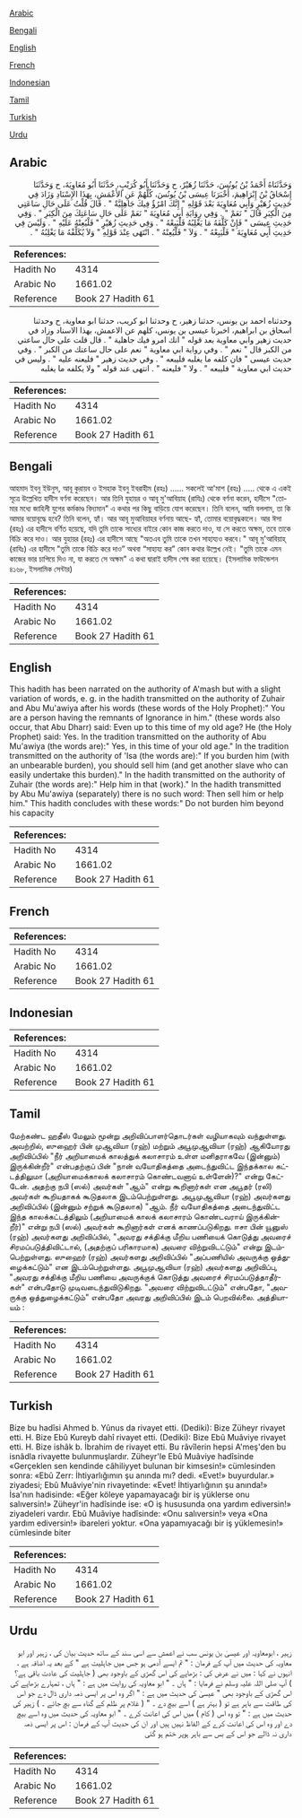 [Arabic](#arabic)

[Bengali](#bengali)

[English](#english)

[French](#french)

[Indonesian](#indonesian)

[Tamil](#tamil)

[Turkish](#turkish)

[Urdu](#urdu)

## Arabic


<div dir="rtl" lang="ar" style={{fontSize:'larger',backgroundColor:'#f8f9fa',padding:20}}>
وَحَدَّثَنَاهُ أَحْمَدُ بْنُ يُونُسَ، حَدَّثَنَا زُهَيْرٌ، ح وَحَدَّثَنَا أَبُو كُرَيْبٍ، حَدَّثَنَا أَبُو مُعَاوِيَةَ، ح وَحَدَّثَنَا إِسْحَاقُ بْنُ إِبْرَاهِيمَ، أَخْبَرَنَا عِيسَى بْنُ يُونُسَ، كُلُّهُمْ عَنِ الأَعْمَشِ، بِهَذَا الإِسْنَادِ وَزَادَ فِي حَدِيثِ زُهَيْرٍ وَأَبِي مُعَاوِيَةَ بَعْدَ قَوْلِهِ ‏"‏ إِنَّكَ امْرُؤٌ فِيكَ جَاهِلِيَّةٌ ‏"‏ ‏.‏ قَالَ قُلْتُ عَلَى حَالِ سَاعَتِي مِنَ الْكِبَرِ قَالَ ‏"‏ نَعَمْ ‏"‏ ‏.‏ وَفِي رِوَايَةِ أَبِي مُعَاوِيَةَ ‏"‏ نَعَمْ عَلَى حَالِ سَاعَتِكَ مِنَ الْكِبَرِ ‏"‏ ‏.‏ وَفِي حَدِيثِ عِيسَى ‏"‏ فَإِنْ كَلَّفَهُ مَا يَغْلِبُهُ فَلْيَبِعْهُ ‏"‏ ‏.‏ وَفِي حَدِيثِ زُهَيْرٍ ‏"‏ فَلْيُعِنْهُ عَلَيْهِ ‏"‏ ‏.‏ وَلَيْسَ فِي حَدِيثِ أَبِي مُعَاوِيَةَ ‏"‏ فَلْيَبِعْهُ ‏"‏ ‏.‏ وَلاَ ‏"‏ فَلْيُعِنْهُ ‏"‏ ‏.‏ انْتَهَى عِنْدَ قَوْلِهِ ‏"‏ وَلاَ يُكَلِّفْهُ مَا يَغْلِبُهُ ‏"‏ ‏.‏
</div>
<div style={{backgroundColor:'#f8f9fa',padding:20, marginBottom: 10}}><table> <thead> <tr> <th>References:</th> <th></th> </tr> </thead> <tbody><tr><td>Hadith No</td><td>4314</td></tr><tr><td>Arabic No</td><td>1661.02</td></tr><tr><td>Reference</td><td>Book 27 Hadith 61</td></tr></tbody></table></div>


<div dir="rtl" lang="ar" style={{fontSize:'larger',backgroundColor:'#f8f9fa',padding:20}}>
وحدثناه احمد بن يونس، حدثنا زهير، ح وحدثنا ابو كريب، حدثنا ابو معاوية، ح وحدثنا اسحاق بن ابراهيم، اخبرنا عيسى بن يونس، كلهم عن الاعمش، بهذا الاسناد وزاد في حديث زهير وابي معاوية بعد قوله " انك امرو فيك جاهلية " . قال قلت على حال ساعتي من الكبر قال " نعم " . وفي رواية ابي معاوية " نعم على حال ساعتك من الكبر " . وفي حديث عيسى " فان كلفه ما يغلبه فليبعه " . وفي حديث زهير " فليعنه عليه " . وليس في حديث ابي معاوية " فليبعه " . ولا " فليعنه " . انتهى عند قوله " ولا يكلفه ما يغلبه
</div>
<div style={{backgroundColor:'#f8f9fa',padding:20, marginBottom: 10}}><table> <thead> <tr> <th>References:</th> <th></th> </tr> </thead> <tbody><tr><td>Hadith No</td><td>4314</td></tr><tr><td>Arabic No</td><td>1661.02</td></tr><tr><td>Reference</td><td>Book 27 Hadith 61</td></tr></tbody></table></div>

## Bengali


<div dir="ltr" lang="bn" style={{fontSize:'larger',backgroundColor:'#f8f9fa',padding:20}}>
আহমাদ ইবনু ইউনুস, আবূ কুরায়ব ও ইসহাক ইবনু ইবরাহীম (রহঃ) ...... সকলেই আ'মাশ (রহঃ) ..... থেকে এ একই সূত্রে উল্লেখিত হাদীস বর্ণনা করেছেন। আর তিনি যুহায়র ও আবূ মু'আবিয়াহ (রাযিঃ) থেকে বর্ণনা করেন, হাদীসে "তোমার মধ্যে জাহিলী যুগের কর্মকাণ্ড বিদ্যমান" এ কথার পর কিছু বাড়িয়ে যোগ করেছেন। তিনি বলেন, আমি বললাম, তা কি আমার বয়োবৃদ্ধে হবে? তিনি বলেন, হ্যাঁ। আর আবূ মুআবিয়াহর বর্ণনায় আছে- হ্যাঁ, তোমার বয়োবৃদ্ধকালে। আর ঈসা (রহঃ) এর হাদীসে বর্ণিত হয়েছে, যদি তুমি তাকে সাধ্যের বাইরে কোন কাজ করতে দাও, যা সে করতে অক্ষম, তবে তাকে বিক্রি করে দাও। আর যুহায়র (রহঃ) এর হাদীসে আছে "অতএব তুমি তাকে তখন সাহায্যও করবে।" আবূ মু'আবিয়াহ্ (রাযিঃ) এর হাদীসে "তুমি তাকে বিক্রি করে দাও” অথবা “সাহায্য কর” কোন কথার উল্লেখ নেই। "তুমি তাকে এমন কাজের ভার চাপিয়ে দিও না, যা করতে সে অক্ষম" এ কথা দ্বারাই হাদীস শেষ করা হয়েছে। (ইসলামিক ফাউন্ডেশন ৪১৬৮, ইসলামিক সেন্টার)
</div>
<div style={{backgroundColor:'#f8f9fa',padding:20, marginBottom: 10}}><table> <thead> <tr> <th>References:</th> <th></th> </tr> </thead> <tbody><tr><td>Hadith No</td><td>4314</td></tr><tr><td>Arabic No</td><td>1661.02</td></tr><tr><td>Reference</td><td>Book 27 Hadith 61</td></tr></tbody></table></div>

## English


<div dir="ltr" lang="en" style={{fontSize:'larger',backgroundColor:'#f8f9fa',padding:20}}>
This hadith has been narrated on the authority of A'mash but with a slight variation of words, e. g. in the hadith transmitted on the authority of Zuhair and Abu Mu'awiya after his words (these words of the Holy Prophet):" You are a person having the remnants of Ignorance in him." (these words also occur, that Abu Dharr) said: Even up to this time of my old age? He (the Holy Prophet) said: Yes. In the tradition transmitted on the authority of Abu Mu'awiya (the words are):" Yes, in this time of your old age." In the tradition transmitted on the authority of 'Isa (the words are):" If you burden him (with an unbearable burden), you should sell him (and get another slave who can easily undertake this burden)." In the hadith transmitted on the authority of Zuhair (the words are):" Help him in that (work)." In the hadith transmitted by Abu Mu'awiya (separately) there is no such word: Then sell him or help him." This hadith concludes with these words:" Do not burden him beyond his capacity
</div>
<div style={{backgroundColor:'#f8f9fa',padding:20, marginBottom: 10}}><table> <thead> <tr> <th>References:</th> <th></th> </tr> </thead> <tbody><tr><td>Hadith No</td><td>4314</td></tr><tr><td>Arabic No</td><td>1661.02</td></tr><tr><td>Reference</td><td>Book 27 Hadith 61</td></tr></tbody></table></div>

## French


<div dir="ltr" lang="fr" style={{fontSize:'larger',backgroundColor:'#f8f9fa',padding:20}}>

</div>
<div style={{backgroundColor:'#f8f9fa',padding:20, marginBottom: 10}}><table> <thead> <tr> <th>References:</th> <th></th> </tr> </thead> <tbody><tr><td>Hadith No</td><td>4314</td></tr><tr><td>Arabic No</td><td>1661.02</td></tr><tr><td>Reference</td><td>Book 27 Hadith 61</td></tr></tbody></table></div>

## Indonesian


<div dir="ltr" lang="id" style={{fontSize:'larger',backgroundColor:'#f8f9fa',padding:20}}>

</div>
<div style={{backgroundColor:'#f8f9fa',padding:20, marginBottom: 10}}><table> <thead> <tr> <th>References:</th> <th></th> </tr> </thead> <tbody><tr><td>Hadith No</td><td>4314</td></tr><tr><td>Arabic No</td><td>1661.02</td></tr><tr><td>Reference</td><td>Book 27 Hadith 61</td></tr></tbody></table></div>

## Tamil


<div dir="ltr" lang="ta" style={{fontSize:'larger',backgroundColor:'#f8f9fa',padding:20}}>
மேற்கண்ட ஹதீஸ் மேலும் மூன்று அறிவிப்பாளர்தொடர்கள் வழியாகவும் வந்துள்ளது. அவற்றில், ஸுஹைர் பின் முஆவியா (ரஹ்) மற்றும் அபூமுஆவியா (ரஹ்) ஆகியோரது அறிவிப்பில் "நீர் அறியாமைக் காலத்துக் கலாசாரம் உள்ள மனிதராகவே (இன்னும்) இருக்கின்றீர்" என்பதற்குப் பின் "நான் வயோதிகத்தை அடைந்துவிட்ட இந்தக்கால கட்டத்திலுமா (அறியாமைக்காலக் கலாசாரம் கொண்டவனாய் உள்ளேன்)?" என்று கேட்டேன். அதற்கு நபி (ஸல்) அவர்கள் "ஆம்" என்று கூறினார்கள் என அபூதர் (ரலி) அவர்கள் கூறியதாகக் கூடுதலாக இடம்பெற்றுள்ளது. அபூமுஆவியா (ரஹ்) அவர்களது அறிவிப்பில் (இன்னும் சற்றுக் கூடுதலாக) "ஆம். நீர் வயோதிகத்தை அடைந்துவிட்ட இந்த காலக்கட்டத்திலும் (அறியாமைக் காலக் கலாசாரம் கொண்டவராய் இருக்கின்றீர்)" என்று நபி (ஸல்) அவர்கள் கூறினார்கள் எனக் காணப்படுகிறது. ஈசா பின் யூனுஸ் (ரஹ்) அவர்களது அறிவிப்பில், "அவரது சக்திக்கு மீறிய பணியைக் கொடுத்து அவரைச் சிரமப்படுத்திவிட்டால், (அதற்குப் பரிகாரமாக) அவரை விற்றுவிடட்டும்" என்று இடம்பெற்றுள்ளது. ஸுஹைர் (ரஹ்) அவர்களது அறிவிப்பில் "அப்பணியில் அவருக்கு ஒத்துழைக்கட்டும்" என இடம்பெற்றுள்ளது. அபூமுஆவியா (ரஹ்) அவர்களது அறிவிப்பு, "அவரது சக்திக்கு மீறிய பணியை அவருக்குக் கொடுத்து அவரைச் சிரமப்படுத்தாதீர்கள்" என்பதோடு முடிவடைந்துவிடுகிறது. "அவரை விற்றுவிடட்டும்" என்பதோ, "அவருக்கு ஒத்துழைக்கட்டும்" என்பதோ அவரது அறிவிப்பில் இடம் பெறவில்லை. அத்தியாயம் :
</div>
<div style={{backgroundColor:'#f8f9fa',padding:20, marginBottom: 10}}><table> <thead> <tr> <th>References:</th> <th></th> </tr> </thead> <tbody><tr><td>Hadith No</td><td>4314</td></tr><tr><td>Arabic No</td><td>1661.02</td></tr><tr><td>Reference</td><td>Book 27 Hadith 61</td></tr></tbody></table></div>

## Turkish


<div dir="ltr" lang="tr" style={{fontSize:'larger',backgroundColor:'#f8f9fa',padding:20}}>
Bize bu hadîsi Ahmed b. Yûnus da rivayet etti. (Dediki): Bize Züheyr rivayet etti. H. Bize Ebû Kureyb dahî rivayet etti. (Dediki): Bize Ebû Muâviye rivayet etti. H. Bize ishâk b. İbrahim de rivayet etti. Bu râvîlerin hepsi A'meş'den bu isnâdla rivayette bulunmuşlardır. Züheyr'le Ebû Muâviye hadîsinde «Gerçeklen sen kendinde câhiliyyet bulunan bir kimsesin!» cümlesinden sonra: «Ebû Zerr: İhtiyarlığımın şu anında mı? dedi. «Evet!» buyurdular.» ziyadesi; Ebû Muâviye'nin rivayetinde: «Evet! İhtiyarlığının şu anında!» İsa'nın hadisinde: «Eğer köleye yapamayacağı bir iş yüklerse onu salıversin!» Züheyr'in hadîsinde ise: «O iş hususunda ona yardım ediversin!» ziyadeleri vardır. Ebû Muâviye hadîsinde: «Onu salıversin!» veya «Ona yardım ediversin!» ibareleri yoktur. «Ona yapamıyacağı bir iş yüklemesin!» cümlesinde biter
</div>
<div style={{backgroundColor:'#f8f9fa',padding:20, marginBottom: 10}}><table> <thead> <tr> <th>References:</th> <th></th> </tr> </thead> <tbody><tr><td>Hadith No</td><td>4314</td></tr><tr><td>Arabic No</td><td>1661.02</td></tr><tr><td>Reference</td><td>Book 27 Hadith 61</td></tr></tbody></table></div>

## Urdu


<div dir="rtl" lang="ur" style={{fontSize:'larger',backgroundColor:'#f8f9fa',padding:20}}>
زہیر ، ابومعاویہ اور عیسیٰ بن یونس سب نے اعمش سے اسی سند کے ساتھ حدیث بیان کی ، زہیر اور ابو معاویہ کی حدیث میں آپ کے فرمان : " تم ایسے آدمی ہو جس میں جاہلیت ہے " کے بعد یہ اضافہ ہے ، انہوں نے کہا : میں نے عرض کی : بڑھاپے کی اس گھڑی کے باوجود بھی ( جاہلیت کی عادت باقی ہے؟ ) آپ صلی اللہ علیہ وسلم نے فرمایا : " ہاں ۔ " ابو معاویہ کی روایت میں ہے : " ہاں ، تمہارے بڑھاپے کی اس گھڑی کے باوجود بھی " عیسیٰ کی حدیث میں ہے : " اگر وہ اس پر ایسی ذمہ داری ڈال دے جو اس کی طاقت سے باہر ہے تو ( بہتر ہے ) اسے بیچ دے ۔ " ( غلام پر ظلم کے گناہ سے بچ جائے ۔ ) زہیر کی حدیث میں ہے : " تو وہ اس ( کام ) میں اس کی اعانت کرے ۔ " ابو معاویہ کی حدیث میں وہ اسے بیچ دے اور وہ اس کی اعانت کرے کے الفاظ نہیں ہیں اور ان کی حدیث آپ کے فرمان : اس پر ایسی ذمہ داری نہ ڈالے جو اس کے بس سے باہر ہوپر ختم ہو گئی
</div>
<div style={{backgroundColor:'#f8f9fa',padding:20, marginBottom: 10}}><table> <thead> <tr> <th>References:</th> <th></th> </tr> </thead> <tbody><tr><td>Hadith No</td><td>4314</td></tr><tr><td>Arabic No</td><td>1661.02</td></tr><tr><td>Reference</td><td>Book 27 Hadith 61</td></tr></tbody></table></div>